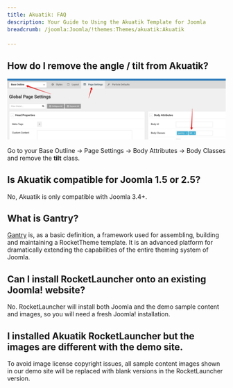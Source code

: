 ```yaml
---
title: Akuatik: FAQ
description: Your Guide to Using the Akuatik Template for Joomla
breadcrumb: /joomla:Joomla/!themes:Themes/akuatik:Akuatik

---
```


## How do I remove the angle / tilt from Akuatik?

![](assets/tilt.jpg)

Go to your Base Outline -> Page Settings -> Body Attributes -> Body Classes and remove the **tilt** class.

## Is Akuatik compatible for Joomla 1.5 or 2.5?

No, Akuatik is only compatible with Joomla 3.4+.

## What is Gantry?

[Gantry][gantry] is, as a basic definition, a framework used for assembling, building and maintaining a RocketTheme template. It is an advanced platform for dramatically extending the capabilities of the entire theming system of Joomla.

## Can I install RocketLauncher onto an existing Joomla! website?

No. RocketLauncher will install both Joomla and the demo sample content and images, so you will need a fresh Joomla! installation.

## I installed Akuatik RocketLauncher but the images are different with the demo site.

To avoid image license copyright issues, all sample content images shown in our demo site will be replaced with blank versions in the RocketLauncher version.

[gantry]: http://gantry.org/
[forum]: http://www.rockettheme.com/forum/joomla-template-akuatik
[roksprocket]: http://www.rockettheme.com/joomla/extensions/roksprocket